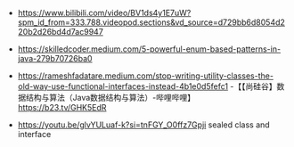 - https://www.bilibili.com/video/BV1ds4y1E7uW?spm_id_from=333.788.videopod.sections&vd_source=d729bb6d8054d220b2d26bd4d7ac9947

- https://skilledcoder.medium.com/5-powerful-enum-based-patterns-in-java-279b70726ba0


- https://rameshfadatare.medium.com/stop-writing-utility-classes-the-old-way-use-functional-interfaces-instead-4b1e0d5fefc1
-【【尚硅谷】数据结构与算法（Java数据结构与算法）-哔哩哔哩】 https://b23.tv/GHK5EdR
- https://youtu.be/glvYULuaf-k?si=tnFGY_O0ffz7Gpji sealed class and interface